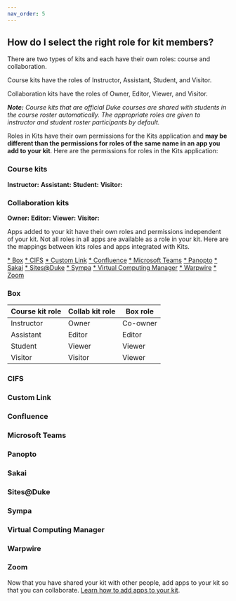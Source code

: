 ```yaml
---
nav_order: 5
---
```

## How do I select the right role for kit members?<br>

There are two types of kits and each have their own roles: course and collaboration.

Course kits have the roles of Instructor, Assistant, Student, and Visitor.

Collaboration kits have the roles of Owner, Editor, Viewer, and Visitor.

**_Note:_** *Course kits that are official Duke courses are shared with students in the course roster automatically. The appropriate roles are given to instructor and student roster participants by default.*

Roles in Kits have their own permissions for the Kits application and **may be different than the permissions for roles of the same name in an app you add to your kit**.  Here are the permissions for roles in the Kits application:

### Course kits <br>

**Instructor:**
**Assistant:**
**Student:**
**Visitor:**

### Collaboration kits <br>

**Owner:**
**Editor:**
**Viewer:**
**Visitor:**

Apps added to your kit have their own roles and permissions independent of your kit.  Not all roles in all apps are available as a role in your kit.  Here are the mappings between kits roles and apps integrated with Kits.

[* Box](#box)
[* CIFS](#cifs)
[* Custom Link](#custom-link)
[* Confluence](#confluence)
[* Microsoft Teams](#microsoft-teams)
[* Panopto](#panopto)
[* Sakai](#sakai)
[* Sites@Duke](#sites-@-duke)
[* Sympa](#sympa)
[* Virtual Computing Manager](#virtual-computing-manager)
[* Warpwire](#warpwire)
[* Zoom](#zoom)

### Box <br>
|  Course kit role |  Collab kit role |  Box role |
|---|---|---|
|  Instructor |Owner   | Co-owner  |
| Assistant  |  Editor | Editor  |
|  Student | Viewer  |  Viewer |
| Visitor  | Visitor  | Viewer  |

### CIFS

### Custom Link

### Confluence

### Microsoft Teams

### Panopto

### Sakai

### Sites@Duke

### Sympa

### Virtual Computing Manager

### Warpwire

### Zoom


Now that you have shared your kit with other people, add apps to your kit so that you can collaborate.  [Learn how to add apps to your kit](/how-do-i-add-apps-to-my-kit.md).
